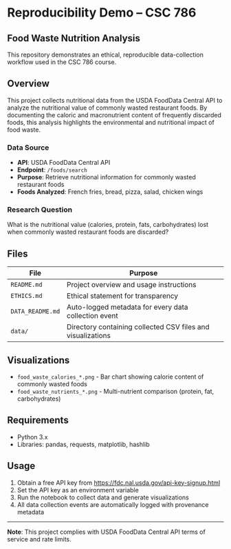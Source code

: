 # Reproducibility Demo – CSC 786
## Food Waste Nutrition Analysis

This repository demonstrates an ethical, reproducible data-collection workflow used in the CSC 786 course.

## Overview
This project collects nutritional data from the USDA FoodData Central API to analyze the nutritional value of commonly wasted restaurant foods. By
documenting the caloric and macronutrient content of frequently discarded foods, this analysis highlights the environmental and nutritional impact of
food waste.

### Data Source
- **API**: USDA FoodData Central API
- **Endpoint**: `/foods/search`
- **Purpose**: Retrieve nutritional information for commonly wasted restaurant foods
- **Foods Analyzed**: French fries, bread, pizza, salad, chicken wings

### Research Question
What is the nutritional value (calories, protein, fats, carbohydrates) lost when commonly wasted restaurant foods are discarded?

## Files
| File | Purpose |
|------|----------|
| `README.md` | Project overview and usage instructions |
| `ETHICS.md` | Ethical statement for transparency |
| `DATA_README.md` | Auto-logged metadata for every data collection event |
| `data/` | Directory containing collected CSV files and visualizations |

## Visualizations
- `food_waste_calories_*.png` - Bar chart showing calorie content of commonly wasted foods
- `food_waste_nutrients_*.png` - Multi-nutrient comparison (protein, fat, carbohydrates)

## Requirements
- Python 3.x
- Libraries: pandas, requests, matplotlib, hashlib

## Usage
1. Obtain a free API key from https://fdc.nal.usda.gov/api-key-signup.html
2. Set the API key as an environment variable
3. Run the notebook to collect data and generate visualizations
4. All data collection events are automatically logged with provenance metadata

---
**Note**: This project complies with USDA FoodData Central API terms of service and rate limits.
